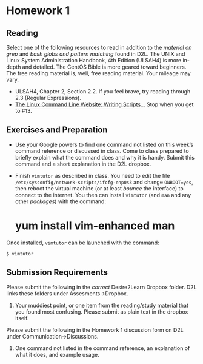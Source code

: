 # Homework 1

## Reading

Select one of the following resources to read in addition to the *material on
grep* and *bash globs and pattern matching* found in D2L.  The UNIX and Linux
System Administration Handbook, 4th Edition  (ULSAH4) is more in-depth and
detailed.  The CentOS Bible is more geared toward beginners.  The free reading
material is, well, free reading material.  Your mileage may vary.

- ULSAH4, Chapter 2, Section 2.2.  If you feel brave, try reading through 2.3
  (Regular Expressions).
- [The Linux Command Line Website: Writing
  Scripts](https://www.google.com/url?q=http://linuxcommand.org/lc3_writing_shell_scripts.php&sa=D&ust=1472368865040000&usg=AFQjCNGhOHOowtCIiUxwiWkEQq2BINRLTw)...
  Stop when you get to #13.

## Exercises and Preparation

- Use your Google powers to find one command not listed on this week’s command
  reference or discussed in class.  Come to class prepared to briefly explain
  what the command does and why it is handy.  Submit this command and a short
  explanation in the D2L dropbox.
- Finish `vimtutor` as described in class. You need to edit the file
  `/etc/sysconfig/network-scripts/ifcfg-enp0s3` and change `ONBOOT=yes`, then
  reboot the virtual machine (or at least *bounce* the interface) to connect
  to the internet. You then can install `vimtutor` (and `man` and any other
  *packages*) with the command:

    # yum install vim-enhanced man

Once installed, `vimtutor` can be launched with the command:

    $ vimtutor

## Submission Requirements

Please submit the following in the *correct* Desire2Learn Dropbox folder. D2L
links these folders under Assesments->Dropbox.

1. Your muddiest point, or one item from the reading/study material that you
   found most confusing. Please submit as plain text in the dropbox itself.

Please submit the following in the Homework 1 discussion form on D2L under
Communication->Discussions.

1. One command not listed in the command reference, an explanation of what it
   does, and example usage.

